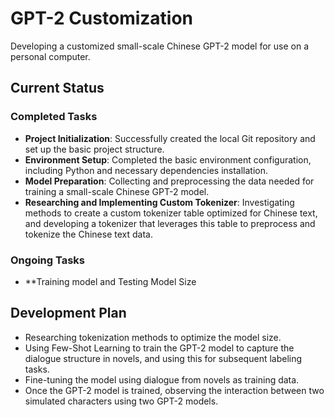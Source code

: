 # GPT-2 Customization

Developing a customized small-scale Chinese GPT-2 model for use on a personal computer.

## Current Status
### Completed Tasks
- **Project Initialization**: Successfully created the local Git repository and set up the basic project structure.
- **Environment Setup**: Completed the basic environment configuration, including Python and necessary dependencies installation.
- **Model Preparation**: Collecting and preprocessing the data needed for training a small-scale Chinese GPT-2 model.
- **Researching and Implementing Custom Tokenizer**: Investigating methods to create a custom tokenizer table optimized for Chinese text, and developing a tokenizer that leverages this table to preprocess and tokenize the Chinese text data.

### Ongoing Tasks
- **Training model and Testing Model Size


## Development Plan
- Researching tokenization methods to optimize the model size.
- Using Few-Shot Learning to train the GPT-2 model to capture the dialogue structure in novels, and using this for subsequent labeling tasks.
- Fine-tuning the model using dialogue from novels as training data.
- Once the GPT-2 model is trained, observing the interaction between two simulated characters using two GPT-2 models.
